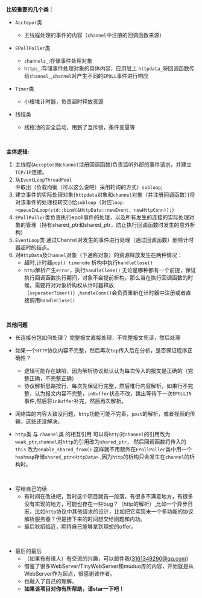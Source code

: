 **比较重要的几个类：**
* `Acctepor`类
	* 主线程处理的事件的内容（`channel`中注册的回调函数来源） 

* `EPollPoller`类
	* `channels_`:存储事件处理对象
	* `https_`:存储事件处理对象的具体内容，应用层上
	`httpdata_`将回调函数传给`channel_`,`channel`对产生不同的`EPOLL`事件进行响应

* `Timer`类
	* 小根堆计时器，负责超时释放资源
* 线程类
	* 线程池的安全启动，用到了互斥锁，条件变量等

</br>

**主体逻辑:**
1. 主线程(`Acceptor`向`channel`注册回调函数)负责监听外部的事件请求，并建立`TCP/IP`连接。
2. 从`EventLoopThreadPool`中取出（负载均衡（可以这么说吧）采用轮询的方式）`subloop`;
3. 建立事件的实际处理对象{`httpdata`对象和`channel`对象（并注册回调函数）}将对该事件的处理权转交()给`subloop`（对应`loop->queueInLoop(std::bind(&HttpData::newEvent, newHttpConn));`）
4. `EPollPoller`类负责执行epoll事件的处理，以及所有发生的连接的实际处理对象的管理（持有shared_ptr<HttpData>和shared_ptr<Channel>，防止执行回调函数时发生的意外析构）
5. `EventLoop`类 通过Channel对发生的事件进行处理（通过回调函数）删除计时器超时的结点。
6. 对`HttpData`及`Channel`对象（下通称对象）的资源释放发生在两种情况：
	* 超时,计时器`pop() timenode` 析构中执行`handleClose()`
	* `http`解析产生`error`，执行`handleClose()`
	无论是哪种都有一个前提，保证执行回调函数执行期间，对象不会提前析构，那么当在执行回调函数的时候，需要将对对象析构权从计时器释放（`seperaterTimer()`）,`handleConn()`会负责重新在计时器中注册或者直接调用`handleClose()`


</br>

**其他问题**
* 长连接分包如何处理？
完整报文直接处理，不完整报文先读，然后处理

* 如果一个`HTTP`协议内容不完整，然后再次`tcp`传入后在分析，是否保证程序正确性？
	* 逻辑可能存在缺陷，因为解析协议默认认为每次传入的报文是正确的（完整正确，不完整正确）
	* 协议解析思路按行，每次先保证行完整，然后堆行内容解析，如果行不完整，认为报文内容不完整，`inBuffer`状态不改，跳出等待下一次`EPOLLIN`事件,然后将`inBuffer`补完，然后再次解析。

* 网络库的内容大致没问题，`http`功能可能不完善，`post`的解析，或者视频的传输，这些还没解决。

* `http`类 与 `channel`类 的相互引用 可以将`http`对`channel`的引用改为`weak_ptr`,`channel`对`http`的引用改为`shared_ptr`，
然后回调函数将传入的`this` 改为`enable_shared_from()`
这样就不用额外在`EPollPoller`类中用一个 `hashmap`存储`shared_ptr<HttpData>` ,因为`http`的析构只会发生在`channel`的析构时。

</br>

* 写给自己的话
	* 有时间在改进吧，暂时这个项目就告一段落，有很多不满意地方，有很多没有实现的地方，可能也存在一些bug？（http的解析）,比如一个异步日志，比如`http`协议中其他请求的设计，比如把它实现未一个多功能的协议解析服务器？但是接下来的时间想交给刷题和内功。
	* 最后秋招临近，期待自己能够拿到理想的offer。

</br>

* 最后的最后
	* （如果有有缘人）有交流的兴趣，可以邮件我(3161349290@qq.com)
	* 借鉴了很多WebServer/TinyWebServer和muduo库的内容，开始就是从WebServer作为起点，很感谢该作者。
	* 也融入了自己的理解。
	* **如果该项目对你有所帮助，请star一下吧！**